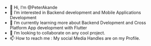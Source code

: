 - 👋 Hi, I’m @PeterAkande
- 👀 I’m interested in Backend development and Mobile Applications Development
- 🌱 I’m currently learning more about Backend Dvelopment and Cross Platform App development with Flutter
- 💞️ I’m looking to collaborate on any cool project.
- 📫 How to reach me : My social Media Handles are on my Profile.
<!---
PeterAkande/PeterAkande is a ✨ special ✨ repository because its `README.md` (this file) appears on your GitHub profile.
You can click the Preview link to take a look at your changes.
--->
